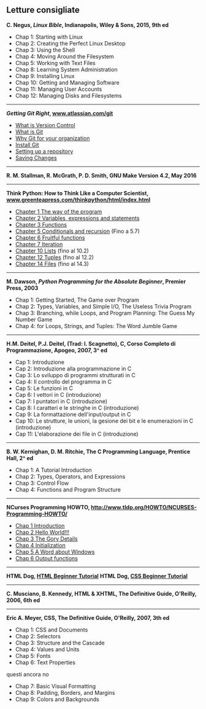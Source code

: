 ## Letture consigliate

**C. Negus, *Linux Bible*, Indianapolis, Wiley & Sons, 2015, 9th ed**

* Chap 1: Starting with Linux
* Chap 2: Creating the Perfect Linux Desktop
* Chap 3: Using the Shell
* Chap 4: Moving Around the Filesystem
* Chap 5: Working with Text Files
* Chap 8: Learning System Administration
* Chap 9: Installing Linux
* Chap 10: Getting and Managing Software
* Chap 11: Managing User Accounts
* Chap 12: Managing Disks and Filesystems

---

***Getting Git Right*, <a href="https://www.atlassian.com/git">www.atlassian.com/git</a>**

* <a href="https://www.atlassian.com/git/tutorials/what-is-version-control">What is Version Control</a>
* <a href="https://www.atlassian.com/git/tutorials/what-is-git">What is Git</a>
* <a href="https://www.atlassian.com/git/tutorials/why-git">Why Git for your organization</a>
* <a href="https://www.atlassian.com/git/tutorials/install-git">Install Git</a>
* <a href="https://www.atlassian.com/git/tutorials/setting-up-a-repository">Setting up a repository</a>
* <a href="https://www.atlassian.com/git/tutorials/saving-changes">Saving Changes</a>

---

**R. M. Stallman, R. McGrath, P. D. Smith, GNU Make Version 4.2, May 2016**

---

**Think Python: How to Think Like a Computer Scientist, <a href="http://www.greenteapress.com/thinkpython/html/index.html">www.greenteapress.com/thinkpython/html/index.html</a>**

* <a href="http://www.greenteapress.com/thinkpython/html/thinkpython002.html">Chapter 1 The way of the program</a>
* <a href="http://www.greenteapress.com/thinkpython/html/thinkpython003.html">Chapter 2 Variables, expressions and statements</a>
* <a href="http://www.greenteapress.com/thinkpython/html/thinkpython004.html">Chapter 3 Functions</a>
* <a href="http://www.greenteapress.com/thinkpython/html/thinkpython006.html">Chapter 5 Conditionals and recursion</a> (Fino a 5.7)
* <a href="http://www.greenteapress.com/thinkpython/html/thinkpython007.html">Chapter 6 Fruitful functions</a>
* <a href="http://www.greenteapress.com/thinkpython/html/thinkpython008.html">Chapter 7 Iteration</a>
* <a href="http://www.greenteapress.com/thinkpython/html/thinkpython011.html">Chapter 10 Lists</a> (fino al 10.2)
* <a href="http://www.greenteapress.com/thinkpython/html/thinkpython013.html">Chapter 12 Tuples</a> (fino al 12.2)
* <a href="http://www.greenteapress.com/thinkpython/html/thinkpython015.html">Chapter 14 Files</a> (fino al 14.3)

---

**M. Dawson, *Python Programming for the Absolute Beginner*, Premier Press, 2003**

* Chap 1: Getting Started, The Game over Program
* Chap 2: Types, Variables, and Simple I/O, The Useless Trivia Program
* Chap 3: Branching, while Loops, and Program Planning: The Guess My Number Game
* Chap 4: for Loops, Strings, and Tuples: The Word Jumble Game

---

**H.M. Deitel, P.J. Deitel, (Trad: I. Scagnetto), C, Corso Completo di Programmazione, Apogeo, 2007, 3^ ed**

* Cap 1: Introduzione
* Cap 2: Introduzione alla programmazione in C
* Cap 3: Lo sviluppo di programmi strutturati in C
* Cap 4: Il controllo del programma in C
* Cap 5: Le funzioni in C
* Cap 6: I vettori in C (introduzione)
* Cap 7: I puntatori in C (introduzione)
* Cap 8: I caratteri e le stringhe in C (introduzione)
* Cap 9: La formattazione dell'input/output in C
* Cap 10: Le strutture, le unioni, la gesione dei bit e le enumerazioni in C (introduzione)
* Cap 11: L'elaborazione dei file in C (introduzione)

---

**B. W. Kernighan, D. M. Ritchie, The C Programming Language, Prentice Hall, 2^ ed**

* Chap 1: A Tutorial Introduction
* Chap 2: Types, Operators, and Expressions
* Chap 3: Control Flow
* Chap 4: Functions and Program Structure

---

**NCurses Programming HOWTO, <a href="http://www.tldp.org/HOWTO/NCURSES-Programming-HOWTO/">http://www.tldp.org/HOWTO/NCURSES-Programming-HOWTO/</a>**

* <a href="http://www.tldp.org/HOWTO/NCURSES-Programming-HOWTO/intro.html">Chap 1 Introduction</a>
* <a href="http://www.tldp.org/HOWTO/NCURSES-Programming-HOWTO/helloworld.html">Chap 2 Hello World!!!</a>
* <a href="http://www.tldp.org/HOWTO/NCURSES-Programming-HOWTO/gory.html">Chap 3 The Gory Details</a>
* <a href="http://www.tldp.org/HOWTO/NCURSES-Programming-HOWTO/init.html">Chap 4 Initialization</a>
* <a href="http://www.tldp.org/HOWTO/NCURSES-Programming-HOWTO/awordwindows.html">Chap 5 A Word about Windows</a>
* <a href="http://www.tldp.org/HOWTO/NCURSES-Programming-HOWTO/printw.html">Chap 6 Output functions</a>

---

**HTML Dog, <a href="http://htmldog.com/guides/html/beginner/">HTML Beginner Tutorial</a>**
**HTML Dog, <a href="http://htmldog.com/guides/css/beginner/">CSS Beginner Tutorial</a>**

---

**C. Musciano, B. Kennedy, HTML & XHTML, The Definitive Guide, O'Reilly, 2006, 6th ed**

---

**Eric A. Meyer, CSS, The Definitive Guide, O'Reilly, 2007, 3th ed**

* Chap 1: CSS and Documents
* Chap 2: Selectors
* Chap 3: Structure and the Cascade
* Chap 4: Values and Units
* Chap 5: Fonts
* Chap 6: Text Properties

questi ancora no
* Chap 7: Basic Visual Formatting
* Chap 8: Padding, Borders, and Margins
* Chap 9: Colors and Backgrounds
